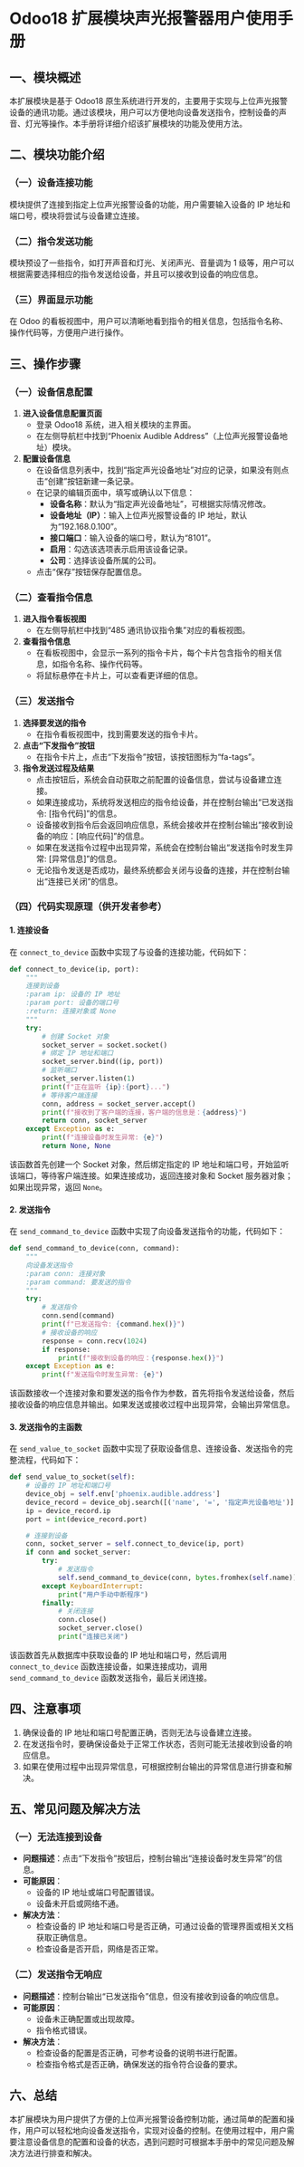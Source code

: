 # Odoo18 扩展模块声光报警器用户使用手册

## 一、模块概述
本扩展模块是基于 Odoo18 原生系统进行开发的，主要用于实现与上位声光报警设备的通讯功能。通过该模块，用户可以方便地向设备发送指令，控制设备的声音、灯光等操作。本手册将详细介绍该扩展模块的功能及使用方法。

## 二、模块功能介绍

### （一）设备连接功能
模块提供了连接到指定上位声光报警设备的功能，用户需要输入设备的 IP 地址和端口号，模块将尝试与设备建立连接。

### （二）指令发送功能
模块预设了一些指令，如打开声音和灯光、关闭声光、音量调为 1 级等，用户可以根据需要选择相应的指令发送给设备，并且可以接收到设备的响应信息。

### （三）界面显示功能
在 Odoo 的看板视图中，用户可以清晰地看到指令的相关信息，包括指令名称、操作代码等，方便用户进行操作。

## 三、操作步骤

### （一）设备信息配置
1. **进入设备信息配置页面**
    - 登录 Odoo18 系统，进入相关模块的主界面。
    - 在左侧导航栏中找到“Phoenix Audible Address”（上位声光报警设备地址）模块。
2. **配置设备信息**
    - 在设备信息列表中，找到“指定声光设备地址”对应的记录，如果没有则点击“创建”按钮新建一条记录。
    - 在记录的编辑页面中，填写或确认以下信息：
        - **设备名称**：默认为“指定声光设备地址”，可根据实际情况修改。
        - **设备地址（IP）**：输入上位声光报警设备的 IP 地址，默认为“192.168.0.100”。
        - **接口端口**：输入设备的端口号，默认为“8101”。
        - **启用**：勾选该选项表示启用该设备记录。
        - **公司**：选择该设备所属的公司。
    - 点击“保存”按钮保存配置信息。

### （二）查看指令信息
1. **进入指令看板视图**
    - 在左侧导航栏中找到“485 通讯协议指令集”对应的看板视图。
2. **查看指令信息**
    - 在看板视图中，会显示一系列的指令卡片，每个卡片包含指令的相关信息，如指令名称、操作代码等。
    - 将鼠标悬停在卡片上，可以查看更详细的信息。

### （三）发送指令
1. **选择要发送的指令**
    - 在指令看板视图中，找到需要发送的指令卡片。
2. **点击“下发指令”按钮**
    - 在指令卡片上，点击“下发指令”按钮，该按钮图标为“fa-tags”。
3. **指令发送过程及结果**
    - 点击按钮后，系统会自动获取之前配置的设备信息，尝试与设备建立连接。
    - 如果连接成功，系统将发送相应的指令给设备，并在控制台输出“已发送指令: [指令代码]”的信息。
    - 设备接收到指令后会返回响应信息，系统会接收并在控制台输出“接收到设备的响应：[响应代码]”的信息。
    - 如果在发送指令过程中出现异常，系统会在控制台输出“发送指令时发生异常: [异常信息]”的信息。
    - 无论指令发送是否成功，最终系统都会关闭与设备的连接，并在控制台输出“连接已关闭”的信息。

### （四）代码实现原理（供开发者参考）

#### 1. 连接设备
在 `connect_to_device` 函数中实现了与设备的连接功能，代码如下：
```python
def connect_to_device(ip, port):
    """
    连接到设备
    :param ip: 设备的 IP 地址
    :param port: 设备的端口号
    :return: 连接对象或 None
    """
    try:
        # 创建 Socket 对象
        socket_server = socket.socket()
        # 绑定 IP 地址和端口
        socket_server.bind((ip, port))
        # 监听端口
        socket_server.listen(1)
        print(f"正在监听 {ip}:{port}...")
        # 等待客户端连接
        conn, address = socket_server.accept()
        print(f"接收到了客户端的连接，客户端的信息是：{address}")
        return conn, socket_server
    except Exception as e:
        print(f"连接设备时发生异常: {e}")
        return None, None
```
该函数首先创建一个 Socket 对象，然后绑定指定的 IP 地址和端口号，开始监听该端口，等待客户端连接。如果连接成功，返回连接对象和 Socket 服务器对象；如果出现异常，返回 `None`。

#### 2. 发送指令
在 `send_command_to_device` 函数中实现了向设备发送指令的功能，代码如下：
```python
def send_command_to_device(conn, command):
    """
    向设备发送指令
    :param conn: 连接对象
    :param command: 要发送的指令
    """
    try:
        # 发送指令
        conn.send(command)
        print(f"已发送指令: {command.hex()}")
        # 接收设备的响应
        response = conn.recv(1024)
        if response:
            print(f"接收到设备的响应：{response.hex()}")
    except Exception as e:
        print(f"发送指令时发生异常: {e}")
```
该函数接收一个连接对象和要发送的指令作为参数，首先将指令发送给设备，然后接收设备的响应信息并输出。如果发送或接收过程中出现异常，会输出异常信息。

#### 3. 发送指令的主函数
在 `send_value_to_socket` 函数中实现了获取设备信息、连接设备、发送指令的完整流程，代码如下：
```python
def send_value_to_socket(self):
    # 设备的 IP 地址和端口号
    device_obj = self.env['phoenix.audible.address']
    device_record = device_obj.search([('name', '=', '指定声光设备地址')])
    ip = device_record.ip
    port = int(device_record.port)

    # 连接到设备
    conn, socket_server = self.connect_to_device(ip, port)
    if conn and socket_server:
        try:
            # 发送指令
            self.send_command_to_device(conn, bytes.fromhex(self.name))
        except KeyboardInterrupt:
            print("用户手动中断程序")
        finally:
            # 关闭连接
            conn.close()
            socket_server.close()
            print("连接已关闭")
```
该函数首先从数据库中获取设备的 IP 地址和端口号，然后调用 `connect_to_device` 函数连接设备，如果连接成功，调用 `send_command_to_device` 函数发送指令，最后关闭连接。

## 四、注意事项
1. 确保设备的 IP 地址和端口号配置正确，否则无法与设备建立连接。
2. 在发送指令时，要确保设备处于正常工作状态，否则可能无法接收到设备的响应信息。
3. 如果在使用过程中出现异常信息，可根据控制台输出的异常信息进行排查和解决。

## 五、常见问题及解决方法
### （一）无法连接到设备
- **问题描述**：点击“下发指令”按钮后，控制台输出“连接设备时发生异常”的信息。
- **可能原因**：
    - 设备的 IP 地址或端口号配置错误。
    - 设备未开启或网络不通。
- **解决方法**：
    - 检查设备的 IP 地址和端口号是否正确，可通过设备的管理界面或相关文档获取正确信息。
    - 检查设备是否开启，网络是否正常。

### （二）发送指令无响应
- **问题描述**：控制台输出“已发送指令”信息，但没有接收到设备的响应信息。
- **可能原因**：
    - 设备未正确配置或出现故障。
    - 指令格式错误。
- **解决方法**：
    - 检查设备的配置是否正确，可参考设备的说明书进行配置。
    - 检查指令格式是否正确，确保发送的指令符合设备的要求。

## 六、总结
本扩展模块为用户提供了方便的上位声光报警设备控制功能，通过简单的配置和操作，用户可以轻松地向设备发送指令，实现对设备的控制。在使用过程中，用户需要注意设备信息的配置和设备的状态，遇到问题时可根据本手册中的常见问题及解决方法进行排查和解决。